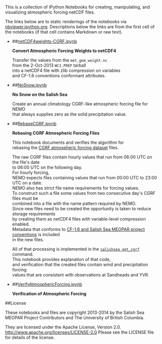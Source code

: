 This is a collection of IPython Notebooks for creating,
manipulating, and visualizing atmospheric forcing netCDF files.

The links below are to static renderings of the notebooks via
[nbviewer.ipython.org](http://nbviewer.ipython.org/).
Descriptions below the links are from the first cell of the notebooks
(if that cell contains Markdown or raw text).

* ##[netCDF4weights-CGRF.ipynb](http://nbviewer.ipython.org/urls/bitbucket.org/salishsea/tools/raw/tip/I_ForcingFiles/Atmos/netCDF4weights-CGRF.ipynb)  
    
    **Convert Atmospheric Forcing Weights to netCDF4**  
      
    Transfer the values from the `met_gem_weight.nc`   
    from the 2-Oct-2013 `WC3_PREP` tarball  
    into a netCDF4 file with zlib compression on variables  
    and CF-1.6 conventions conformant attributes.  

* ##[NoSnow.ipynb](http://nbviewer.ipython.org/urls/bitbucket.org/salishsea/tools/raw/tip/I_ForcingFiles/Atmos/NoSnow.ipynb)  
    
    **No Snow on the Salish Sea**  
      
    Create an annual climatology CGRF-like atmospheric forcing file for NEMO  
    that always supplies zero as the solid precipitation value.  

* ##[RebaseCGRF.ipynb](http://nbviewer.ipython.org/urls/bitbucket.org/salishsea/tools/raw/tip/I_ForcingFiles/Atmos/RebaseCGRF.ipynb)  
    
    **Rebasing CGRF Atmospheric Forcing Files**  
      
    This notebook documents and verifies the algorithm for  
    rebasing the [CGRF atmospheric forcing dataset][CGRF dataset] files.  
      
    [CGRF dataset]: http://salishsea-meopar-docs.readthedocs.org/en/latest/code-notes/salishsea-nemo/nemo-forcing/atmospheric.html#cgrf-dataset  
      
    The raw CGRF files contain hourly values that run from 06:00 UTC on the file's date  
    to 06:00 UTC on the following day.  
    For hourly forcing,  
    NEMO expects files containing values that run from 00:00 UTC to 23:00 UTC on a date.  
    NEMO also has strict file name requirements for forcing values.  
    To construct such a file some values from two consecutive day's CGRF files must be  
    combined into a file with the name pattern required by NEMO.  
    Since new files need to be created the opportunity is taken to reduce storage requirements  
    by creating them as netCDF4 files with variable-level compression enabled.  
    Metadata that conforms to [CF-1.6 and Salish Sea MEOPAR project conventions][netCDF4 conventions] is included  
    in the new files.  
      
    [netCDF4 conventions]: http://salishsea-meopar-docs.readthedocs.org/en/latest/code-notes/salishsea-nemo/nemo-forcing/netcdf4.html#netcdf4-file-conventions  
      
    All of that processing is implemented in the [`salishsea get_cgrf`][salishsea get_cgrf] command.  
    This notebook provides explanation of that code,  
    and verification that the created files contain wind and precipitation forcing  
    values that are consistent with observations at Sandheads and YVR.  
      
    [salishsea get_cgrf]: http://salishsea-meopar-tools.readthedocs.org/en/latest/SalishSeaCmd/salishsea-cmd.html#get-cgrf-sub-command  

* ##[VerifyAtmosphericForcing.ipynb](http://nbviewer.ipython.org/urls/bitbucket.org/salishsea/tools/raw/tip/I_ForcingFiles/Atmos/VerifyAtmosphericForcing.ipynb)  
    
    **Verification of Atmospheric Forcing**  


##License

These notebooks and files are copyright 2013-2014
by the Salish Sea MEOPAR Project Contributors
and The University of British Columbia.

They are licensed under the Apache License, Version 2.0.
http://www.apache.org/licenses/LICENSE-2.0
Please see the LICENSE file for details of the license.
